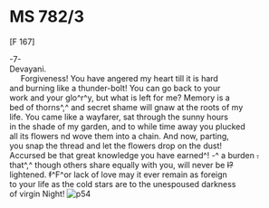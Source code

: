 # MS 782/3

[F 167]

-7- \
Devayani. \
&nbsp;&nbsp;&nbsp;&nbsp;&nbsp;Forgiveness! You have angered my heart till it is hard \
and burning like a thunder-bolt! You can go back to your \
work and your glo^r^y, but what is left for me? Memory is a \
bed of thorns^,^ and secret shame will gnaw at the roots of my \
life. You came like a wayfarer, sat through the sunny hours \
in the shade of my garden, and to while time away you plucked \
all its flowers nd wove them into a chain. And now, parting, \
you snap the thread and let the flowers drop on the dust! \
Accursed be that great knowledge you have earned^! -^ a burden ~~.~~ \
that^,^ though others share equally with you, will never be ~~I?~~ \
lightened. ~~f~~^F^or lack of love may it ever remain as foreign \
to your life as the cold stars are to the unespoused darkness \
of virgin Night!
![p54](MS782_3-054.jpg)
